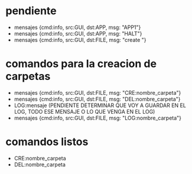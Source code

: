 
# pendiente 

- mensajes {cmd:info, src:GUI, dst:APP, msg: "APP1"}
- mensajes {cmd:info, src:GUI, dst:APP, msg: "HALT"}
- mensajes {cmd:info, src:GUI, dst:FILE, msg: "create "}

# comandos para la creacion de carpetas

- mensajes {cmd:info, src:GUI, dst:FILE, msg: "CRE:nombre_carpeta"}
- mensajes {cmd:info, src:GUI, dst:FILE, msg: "DEL:nombre_carpeta"}
- LOG:mensaje (PENDIENTE DETERMINAR QUE VOY A GUARDAR EN EL LOG, TODO ESE MENSAJE O LO QUE VENGA EN EL LOG)
- mensajes {cmd:info, src:GUI, dst:FILE, msg: "LOG:nombre_carpeta"}

# comandos listos
- CRE:nombre_carpeta
- DEL:nombre_carpeta